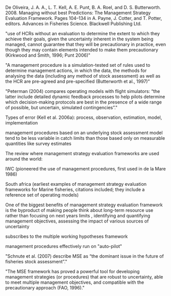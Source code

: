 De Oliveira, J. A. A., L. T. Kell, A. E. Punt, B. A. Roel, and D. S. Butterworth. 2008. Managing without best Predictions: The Management Strategy Evaluation Framework. Pages 104–134 in A. Payne, J. Cotter, and T. Potter, editors. Advances in Fisheries Science. Blackwell Publishing Ltd.

"use of HCRs without an evaluation to determine the extent to which they achieve their goals, given the uncertainty inherent in the system being managed, cannot guarantee that they will be precautionary in practice, even though they may contain elements intended to make them precautionary (Kirkwood and Smith, 1996; Punt 2006)"

"A management procedure is a simulation-tested set of rules used to determine management actions, in which the data, the methods for analysing the data (including any method of stock assessment) as well as the HCR are pre-agreed and pre-specified (Butterworth et al., 1997)"

"Peterman (2004) compares operating models with flight simulators: “the latter include detailed dynamic feedback processes to help pilots determine which decision-making protocols are best in the presence of a wide range of possible, but uncertain, simulated contingencies”."

Types of error (Kell et al. 2006a): process, observation, estimation, model, implementation

management procedures based on an underlying stock assessment model tend to be less variable in catch limits than those based only on measurable quantities like survey estimates

The review where management strategy evaluation frameworks are used around the world:

IWC (pioneered the use of management procedures, first used in de la Mare 1986)

South africa (earliest examples of management strategy evaluation frameworks for Marine fisheries, citations included; they include a reference set of operating models)

One of the biggest benefits of management strategy evaluation framework is the byproduct of making people think about long-term resource use rather than focusing on next years limits , identifying and quantifying  management objectives, assessing the impact of various sources of uncertainty

subscribes to the multiple working hypotheses framework

management procedures effectively run on "auto-pilot"

"Schnute et al. (2007) describe MSE as “the dominant issue in the future of fisheries stock assessment”."

"The MSE framework has proved a powerful tool for developing management strategies (or procedures) that are robust to uncertainty, able to meet multiple management objectives, and compatible with the precautionary approach (FAO, 1996)."

